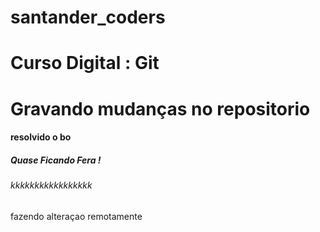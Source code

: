 # santander_coders
# Curso Digital : Git
# Gravando mudanças no repositorio ####

#### resolvido o bo ###
##### Quase Ficando Fera !

###### kkkkkkkkkkkkkkkkk    ########

fazendo alteraçao remotamente 
